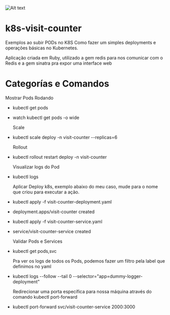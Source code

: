 ![Alt text](/relative/path/to/k8s.png?raw=true "Optional Title")
# k8s-visit-counter

  Exemplos ao subir PODs no K8S
  Como fazer um simples deployments e operações básicas no Kubernetes.

  Aplicação criada em Ruby, utilizado a gem redis para nos comunicar com o Redis e a gem sinatra pra expor uma interface web

# Categorías e Comandos

  Mostrar Pods Rodando
- kubectl get pods
- watch kubectl get pods -o wide

  Scale
- kubectl scale deploy -n <nome namespace> visit-counter --replicas=6

  Rollout
- kubectl rollout restart deploy -n <nome namespace> visit-counter

  Visualizar logs do Pod
- kubectl  logs <nome do pod>

  Aplicar Deploy k8s, exemplo abaixo do meu caso, mude para o nome que criou para executar a ação.
- kubectl apply -f visit-counter-deployment.yaml
- deployment.apps/visit-counter created

- kubectl apply -f visit-counter-service.yaml
- service/visit-counter-service created

  Validar Pods e Services
- kubectl get pods,svc

  Pra ver os logs de todos os Pods, podemos fazer um filtro pela label que definimos no yaml
- kubectl logs --follow --tail 0 --selector="app=dummy-logger-deployment"

  Redirecionar uma porta específica para nossa máquina através do comando kubectl port-forward
- kubectl port-forward svc/visit-counter-service 2000:3000
